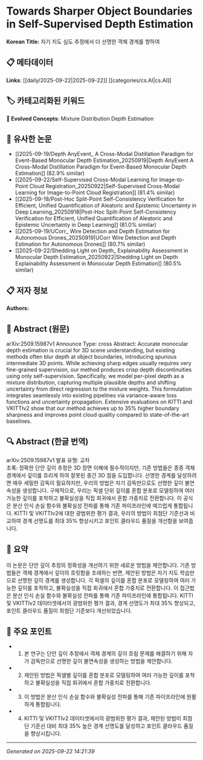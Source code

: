 # Towards Sharper Object Boundaries in Self-Supervised Depth Estimation

**Korean Title:** 자기 지도 심도 추정에서 더 선명한 객체 경계를 향하여

## 📋 메타데이터

**Links**: [[daily/2025-09-22|2025-09-22]] [[categories/cs.AI|cs.AI]]

## 🏷️ 카테고리화된 키워드
**🚀 Evolved Concepts**: Mixture Distribution Depth Estimation

## 🔗 유사한 논문
- [[2025-09-19/Depth AnyEvent_ A Cross-Modal Distillation Paradigm for Event-Based Monocular Depth Estimation_20250919|Depth AnyEvent A Cross-Modal Distillation Paradigm for Event-Based Monocular Depth Estimation]] (82.9% similar)
- [[2025-09-22/Self-Supervised Cross-Modal Learning for Image-to-Point Cloud Registration_20250922|Self-Supervised Cross-Modal Learning for Image-to-Point Cloud Registration]] (81.4% similar)
- [[2025-09-18/Post-Hoc Split-Point Self-Consistency Verification for Efficient, Unified Quantification of Aleatoric and Epistemic Uncertainty in Deep Learning_20250918|Post-Hoc Split-Point Self-Consistency Verification for Efficient, Unified Quantification of Aleatoric and Epistemic Uncertainty in Deep Learning]] (81.0% similar)
- [[2025-09-19/UCorr_ Wire Detection and Depth Estimation for Autonomous Drones_20250919|UCorr Wire Detection and Depth Estimation for Autonomous Drones]] (80.7% similar)
- [[2025-09-22/Shedding Light on Depth_ Explainability Assessment in Monocular Depth Estimation_20250922|Shedding Light on Depth Explainability Assessment in Monocular Depth Estimation]] (80.5% similar)

## 📋 저자 정보

**Authors:** 

## 📄 Abstract (원문)

arXiv:2509.15987v1 Announce Type: cross 
Abstract: Accurate monocular depth estimation is crucial for 3D scene understanding, but existing methods often blur depth at object boundaries, introducing spurious intermediate 3D points. While achieving sharp edges usually requires very fine-grained supervision, our method produces crisp depth discontinuities using only self-supervision. Specifically, we model per-pixel depth as a mixture distribution, capturing multiple plausible depths and shifting uncertainty from direct regression to the mixture weights. This formulation integrates seamlessly into existing pipelines via variance-aware loss functions and uncertainty propagation. Extensive evaluations on KITTI and VKITTIv2 show that our method achieves up to 35% higher boundary sharpness and improves point cloud quality compared to state-of-the-art baselines.

## 🔍 Abstract (한글 번역)

arXiv:2509.15987v1 발표 유형: 교차  
초록: 정확한 단안 깊이 추정은 3D 장면 이해에 필수적이지만, 기존 방법들은 종종 객체 경계에서 깊이를 흐리게 하여 잘못된 중간 3D 점을 도입합니다. 선명한 경계를 달성하려면 매우 세밀한 감독이 필요하지만, 우리의 방법은 자기 감독만으로도 선명한 깊이 불연속성을 생성합니다. 구체적으로, 우리는 픽셀 단위 깊이를 혼합 분포로 모델링하여 여러 가능한 깊이를 포착하고 불확실성을 직접 회귀에서 혼합 가중치로 전환합니다. 이 공식은 분산 인식 손실 함수와 불확실성 전파를 통해 기존 파이프라인에 매끄럽게 통합됩니다. KITTI 및 VKITTIv2에 대한 광범위한 평가 결과, 우리의 방법이 최첨단 기준선과 비교하여 경계 선명도를 최대 35% 향상시키고 포인트 클라우드 품질을 개선함을 보여줍니다.

## 📝 요약

이 논문은 단안 깊이 추정의 정확성을 개선하기 위한 새로운 방법을 제안합니다. 기존 방법들은 객체 경계에서 깊이의 흐릿함을 초래하는 반면, 제안된 방법은 자기 지도 학습만으로 선명한 깊이 경계를 생성합니다. 각 픽셀의 깊이를 혼합 분포로 모델링하여 여러 가능한 깊이를 포착하고, 불확실성을 직접 회귀에서 혼합 가중치로 전환합니다. 이 접근법은 분산 인식 손실 함수와 불확실성 전파를 통해 기존 파이프라인에 통합됩니다. KITTI 및 VKITTIv2 데이터셋에서의 광범위한 평가 결과, 경계 선명도가 최대 35% 향상되고, 포인트 클라우드 품질이 최첨단 기준보다 개선되었습니다.

## 🎯 주요 포인트

- 1. 본 연구는 단안 깊이 추정에서 객체 경계의 깊이 흐림 문제를 해결하기 위해 자가 감독만으로 선명한 깊이 불연속성을 생성하는 방법을 제안합니다.

- 2. 제안된 방법은 픽셀별 깊이를 혼합 분포로 모델링하여 여러 가능한 깊이를 포착하고 불확실성을 직접 회귀에서 혼합 가중치로 전환합니다.

- 3. 이 방법은 분산 인식 손실 함수와 불확실성 전파를 통해 기존 파이프라인에 원활하게 통합됩니다.

- 4. KITTI 및 VKITTIv2 데이터셋에서의 광범위한 평가 결과, 제안된 방법이 최첨단 기준선 대비 최대 35% 높은 경계 선명도를 달성하고 포인트 클라우드 품질을 향상시킵니다.

---

*Generated on 2025-09-22 14:21:39*